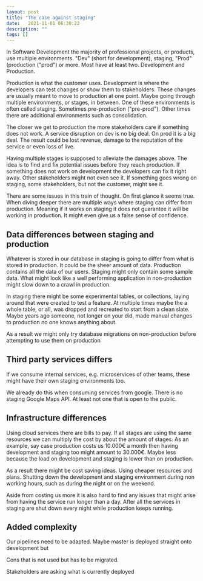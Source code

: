 ```yaml
---
layout: post
title: "The case against staging"
date:   2021-11-01 06:30:22
description: ""
tags: []
---
```


In Software Development the majority of professional projects, or products, use multiple environments. "Dev" (short for development), staging, "Prod" (production ("prod") or more. Most have at least two. Development and Production.

Production is what the customer uses. Development is where the developers can test changes or show them to stakeholders. These changes are usually meant to move to production at one point. Maybe going through multiple environments, or stages, in between. One of these environments is often called staging. Sometimes pre-production ("pre-prod"). Other times there are additional environments such as consolidation.

The closer we get to production the more stakeholders care if something does not work. A service disruption on dev is no big deal. On prod it is a big deal. The result could be lost revenue, damage to the reputation of the service or even loss of live.

Having multiple stages is supposed to alleviate the damages above. The idea is to find and fix potential issues before they reach production. If something does not work on development the developers can fix it right away. Other stakeholders might not even see it. If something goes wrong on staging, some stakeholders, but not the customer, might see it.

There are some issues in this train of thought. On first glance it seems true. When diving deeper there are multiple ways where staging can differ from production. Meaning if it works on staging it does not guarantee it will be working in production. It might even give us a false sense of confidence.

## Data differences between staging and production

Whatever is stored in our database in staging is going to differ from what is stored in production. It could be the sheer amount of data. Production contains all the data of our users. Staging might only contain some sample data. What might look like a well performing application in non-production might slow down to a crawl in production.

In staging there might be some experimental tables, or collections, laying around that were created to test a feature. At multiple times maybe the a whole table, or all, was dropped and recreated to start from a clean slate. Maybe years ago someone, not longer on your did, made manual changes to production no one knows anything about.

As a result we might only try database migrations on non-production before attempting to use them on production

## Third party services differs

If we consume internal services, e.g. microservices of other teams, these might have their own staging environments too.


We already do this when consuming services from google. There is no staging Google Maps API. At least not one that is open to the public.


## Infrastructure differences

Using cloud services there are bills to pay. If all stages are using the same resources we can multiply the cost by about the amount of stages. As an example, say case production costs us 10.000€ a month then having development and staging too might amount to 30.000€. Maybe less because the load on development and staging is lower than on production.

As a result there might be cost saving ideas. Using cheaper resources and plans. Shutting down the development and staging environment during non working hours, such as during the night or on the weekend.

Aside from costing us more it is also hard to find any issues that might arise from having the service run longer than a day. After all the services in staging are shut down every night while production keeps running.

## Added complexity

Our pipelines need to be adapted. Maybe master is deployed straight onto development but

Cons that is not used but has to be migrated.

Stakeholders are asking what is currently deployed
